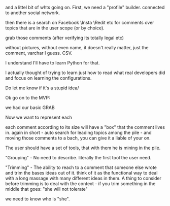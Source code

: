 
and a littel bit of whts going on.
First, we need a "profile" builder. connected to another social network.

then there is a search on Facebook \Insta \Redit etc for comments over topics that are in the user scope (or by choice).

grab those comments (after verifying its totally legal etc)

without pictures, without even name, it doesn't really matter, just the comment, varchar I guess. CSV.

I understand I'll have to learn Python for that.


I actually thought of trying to learn just how to read what real developers did and focus on learning the configurations.

Do let me know if it's a stupid idea/



Ok go on to the MVP:

we had our basic GRAB


Now we want to represent each 





each comment according to its size will have a "box" that the comment lives in.
again in short - 
auto search for leading topics among the pile - and moving those comments to a bach, you can give it a liable of your on.


The user should have a set of tools, that with them he is mining in the pile.

"Grouping" - No need to describe. literally the first tool the user need.



"Trimming" - The ability to reach to a comment that someone else wrote and trim the bases ideas out of it.
think of it as the functional way to deal with a long massage with many different ideas in them.
A thing to consider before trimming is to deal with the context - if you trim something in the middle that goes: "she will not tolerate"

we need to know who is "she".



